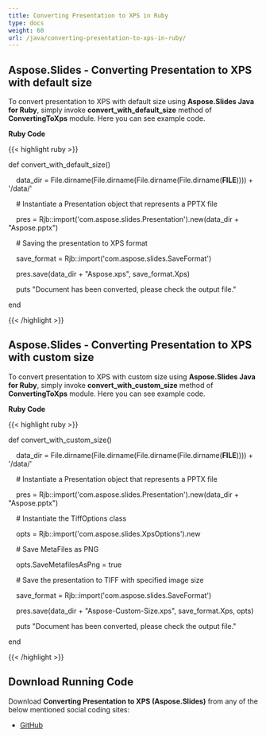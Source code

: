 ```yaml
---
title: Converting Presentation to XPS in Ruby
type: docs
weight: 60
url: /java/converting-presentation-to-xps-in-ruby/
---
```


## **Aspose.Slides - Converting Presentation to XPS with default size**
To convert presentation to XPS with default size using **Aspose.Slides Java for Ruby**, simply invoke **convert_with_default_size** method of **ConvertingToXps** module. Here you can see example code.

**Ruby Code**

{{< highlight ruby >}}

 def convert_with_default_size()

    data_dir = File.dirname(File.dirname(File.dirname(File.dirname(__FILE__)))) + '/data/'



    # Instantiate a Presentation object that represents a PPTX file

    pres = Rjb::import('com.aspose.slides.Presentation').new(data_dir + "Aspose.pptx")

    # Saving the presentation to XPS format

    save_format = Rjb::import('com.aspose.slides.SaveFormat')

    pres.save(data_dir + "Aspose.xps", save_format.Xps)

    puts "Document has been converted, please check the output file."

end   

{{< /highlight >}}
## **Aspose.Slides - Converting Presentation to XPS with custom size**
To convert presentation to XPS with custom size using **Aspose.Slides Java for Ruby**, simply invoke **convert_with_custom_size** method of **ConvertingToXps** module. Here you can see example code.

**Ruby Code**

{{< highlight ruby >}}

 def convert_with_custom_size()

    data_dir = File.dirname(File.dirname(File.dirname(File.dirname(__FILE__)))) + '/data/'



    # Instantiate a Presentation object that represents a PPTX file

    pres = Rjb::import('com.aspose.slides.Presentation').new(data_dir + "Aspose.pptx")

    # Instantiate the TiffOptions class

    opts = Rjb::import('com.aspose.slides.XpsOptions').new

    # Save MetaFiles as PNG

    opts.SaveMetafilesAsPng = true

    # Save the presentation to TIFF with specified image size

    save_format = Rjb::import('com.aspose.slides.SaveFormat')

    pres.save(data_dir + "Aspose-Custom-Size.xps", save_format.Xps, opts)

    puts "Document has been converted, please check the output file."

end  

{{< /highlight >}}
## **Download Running Code**
Download **Converting Presentation to XPS (Aspose.Slides)** from any of the below mentioned social coding sites:

- [GitHub](https://github.com/aspose-slides/Aspose.Slides-for-Java/tree/master/Plugins/Aspose_Slides_Java_for_Ruby/lib/asposeslidesjava/Presentation/convertingtoxps.rb)

